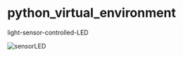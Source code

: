 # python_virtual_environment

light-sensor-controlled-LED

![sensorLED](D:\IoT\.venv\python_virtual_environment\sensorLED.png)